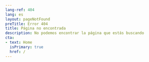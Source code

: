 ```yaml
---
lang-ref: 404
lang: es
layout: pageNotFound
preTitle: Error 404
title: Página no encontrada
description: No podemos encontrar la página que estás buscando
cta:
- text: Home
  isPrimary: true
  href: /
---
```

